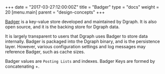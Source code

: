 +++
date = "2017-03-27:12:00:00Z"
title = "Badger"
type = "docs"
weight = 20
[menu.main]
    parent = "design-concepts"
+++


[Badger](https://github.com/dgraph-io/badger) is a key-value store developed and maintained by Dgraph. It is also open source, and it is the backing store for Dgraph data.

It is largely transparent to users that Dgraph uses Badger to store data internally. Badger is packaged into the Dgraph binary, and is the persistence layer. However, various configuration settings and log messages may reference Badger, such as cache sizes.

Badger values are `Posting Lists` and indexes. Badger Keys are formed by concatenating <RelationshipName>+<NodeUID>.

